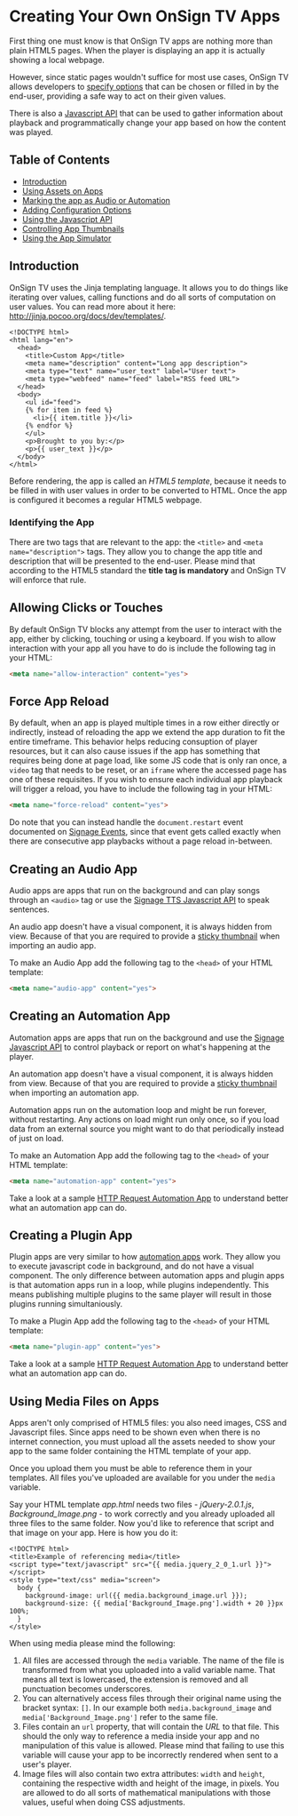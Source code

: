 # Creating Your Own OnSign TV Apps

First thing one must know is that OnSign TV apps are nothing more than plain HTML5 pages. When the player is displaying an app it is actually showing a local webpage.

However, since static pages wouldn't suffice for most use cases, OnSign TV allows developers to [specify options](USERCONF.md#app-configuration) that can be chosen or filled in by the end-user, providing a safe way to act on their given values. 

There is also a [Javascript API](JSBRIDGE.md) that can be used to gather information about playback and programmatically change your app based on how the content was played.

## Table of Contents

  * [Introduction](#introduction)
  * [Using Assets on Apps](#using-media-files-on-apps)
  * [Marking the app as Audio or Automation](#creating-an-automation-app)
  * [Adding Configuration Options](USERCONF.md#app-configuration)
  * [Using the Javascript API](JSBRIDGE.md)
  * [Controlling App Thumbnails](THUMBNAILING.md)
  * [Using the App Simulator](https://github.com/onsigntv/app-simulator)

## Introduction

OnSign TV uses the Jinja templating language. It allows you to do things like iterating over values, calling functions and do all sorts of computation on user values. You can read more about it here: <http://jinja.pocoo.org/docs/dev/templates/>.

```html+jinja
<!DOCTYPE html>
<html lang="en">
  <head>
    <title>Custom App</title>
    <meta name="description" content="Long app description">
    <meta type="text" name="user_text" label="User text">
    <meta type="webfeed" name="feed" label="RSS feed URL">
  </head>
  <body>
    <ul id="feed">
    {% for item in feed %}
      <li>{{ item.title }}</li>
    {% endfor %}
    </ul>
    <p>Brought to you by:</p>
    <p>{{ user_text }}</p>
  </body>
</html>
```

Before rendering, the app is called an *HTML5 template*, because it needs to be filled in with user values in order to be converted to HTML. Once the app is configured it becomes a regular HTML5 webpage.


### Identifying the App

There are two tags that are relevant to the app: the `<title>` and `<meta name="description">` tags. They allow you to change the app title and description that will be presented to the end-user. Please mind that according to the HTML5 standard the **title tag is mandatory** and OnSign TV will enforce that rule.


## Allowing Clicks or Touches

By default OnSign TV blocks any attempt from the user to interact with the app, either by clicking, touching or using a keyboard. If you wish to allow interaction with your app all you have to do is include the following tag in your HTML:

```html
<meta name="allow-interaction" content="yes">
```


## Force App Reload

By default, when an app is played multiple times in a row either directly or indirectly, instead of reloading the app we extend the app duration to fit the entire timeframe. This behavior helps reducing consuption of player resources, but it can also cause issues if the app has something that requires being done at page load, like some JS code that is only ran once, a `video` tag that needs to be reset, or an `iframe` where the accessed page has one of these requisites. If you wish to ensure each individual app playback will trigger a reload, you have to include the following tag in your HTML:

```html
<meta name="force-reload" content="yes">
```

Do note that you can instead handle the `document.restart` event documented on [Signage Events](JSBRIDGE.md#signage-events), since that event gets called exactly when there are consecutive app playbacks without a page reload in-between.


## Creating an Audio App

Audio apps are apps that run on the background and can play songs through an `<audio>` tag or use the [Signage TTS Javascript API](JSBRIDGE.md) to speak sentences.

An audio app doesn't have a visual component, it is always hidden from view. Because of that you are required to provide a [sticky thumbnail](THUMBNAILING.md#add-a-static-thumbnail) when importing an audio app.

To make an Audio App add the following tag to the `<head>` of your HTML template:

```html
<meta name="audio-app" content="yes">
```


## Creating an Automation App

Automation apps are apps that run on the background and use the [Signage Javascript API](JSBRIDGE.md) to control playback or report on what's happening at the player.

An automation app doesn't have a visual component, it is always hidden from view. Because of that you are required to provide a [sticky thumbnail](THUMBNAILING.md#add-a-static-thumbnail) when importing an automation app.

Automation apps run on the automation loop and might be run forever, without restarting. Any actions on load might run only once, so if you load data from an external source you might want to do that periodically instead of just on load.

To make an Automation App add the following tag to the `<head>` of your HTML template:

```html
<meta name="automation-app" content="yes">
```

Take a look at a sample [HTTP Request Automation App](../samples/automation-http/) to understand better what an automation app can do.


## Creating a Plugin App

Plugin apps are very similar to how [automation apps](#creating-an-automation-app) work. They allow you to execute javascript code in background, and do not have a visual component. The only difference between automation apps and plugin apps is that automation apps run in a loop, while plugins independently. This means publishing multiple plugins to the same player will result in those plugins running simultaniously.

To make a Plugin App add the following tag to the `<head>` of your HTML template:

```html
<meta name="plugin-app" content="yes">
```

Take a look at a sample [HTTP Request Automation App](../samples/automation-http/) to understand better what an automation app can do.


## Using Media Files on Apps

Apps aren't only comprised of HTML5 files: you also need images, CSS and Javascript files. Since apps need to be shown even when there is no internet connection, you must upload all the assets needed to show your app to the same folder containing the HTML template of your app.

Once you upload them you must be able to reference them in your templates. All files you've uploaded are available for you under the `media` variable.

Say your HTML template *app.html* needs two files - *jQuery-2.0.1.js*, *Background_Image.png* - to work correctly and you already uploaded all three files to the same folder. Now you'd like to reference that script and that image on your app. Here is how you do it:

```html+jinja
<!DOCTYPE html>
<title>Example of referencing media</title>
<script type="text/javascript" src="{{ media.jquery_2_0_1.url }}"></script>
<style type="text/css" media="screen">
  body {
    background-image: url({{ media.background_image.url }});
    background-size: {{ media['Background_Image.png'].width + 20 }}px 100%;
  }
</style>
```

When using media please mind the following:

1. All files are accessed through the `media` variable. The name of the file is transformed from what you uploaded into a valid variable name. That means all text is lowercased, the extension is removed and all punctuation becomes underscores.
2. You can alternatively access files through their original name using the bracket syntax: `[]`. In our example both `media.background_image` and `media['Background_Image.png']` refer to the same file.
3. Files contain an `url` property, that will contain the *URL* to that file. This should the only way to reference a media inside your app and no manipulation of this value is allowed. Please mind that failing to use this variable will cause your app to be incorrectly rendered when sent to a user's player.
4. Image files will also contain two extra attributes: `width` and `height`, containing the respective width and height of the image, in pixels. You are allowed to do all sorts of mathematical manipulations with those values, useful when doing CSS adjustments.
